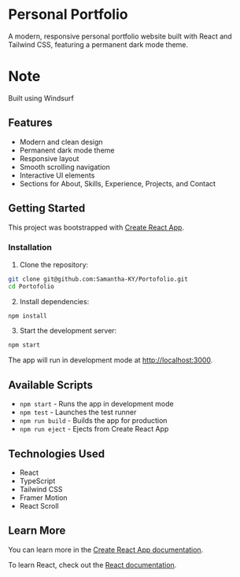 # Personal Portfolio

A modern, responsive personal portfolio website built with React and Tailwind CSS, featuring a permanent dark mode theme. 

# Note
Built using Windsurf

## Features

- Modern and clean design
- Permanent dark mode theme
- Responsive layout
- Smooth scrolling navigation
- Interactive UI elements
- Sections for About, Skills, Experience, Projects, and Contact

## Getting Started

This project was bootstrapped with [Create React App](https://github.com/facebook/create-react-app).

### Installation

1. Clone the repository:
```bash
git clone git@github.com:Samantha-KY/Portofolio.git
cd Portofolio
```

2. Install dependencies:
```bash
npm install
```

3. Start the development server:
```bash
npm start
```

The app will run in development mode at [http://localhost:3000](http://localhost:3000).

## Available Scripts

- `npm start` - Runs the app in development mode
- `npm test` - Launches the test runner
- `npm run build` - Builds the app for production
- `npm run eject` - Ejects from Create React App

## Technologies Used

- React
- TypeScript
- Tailwind CSS
- Framer Motion
- React Scroll

## Learn More

You can learn more in the [Create React App documentation](https://facebook.github.io/create-react-app/docs/getting-started).

To learn React, check out the [React documentation](https://reactjs.org/).

